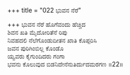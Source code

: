+++
title = "022 ಭುವನ ನೆರೆ"

+++
ಭುವನ ನೆರೆ ಹೊಗೆವಂದು ಹೆಚ್ಚಿದ  
ಶಿವನ ಖತಿ ಮೈದೋರಿತೆನೆ ರಿಪು  
ನಿವಹದಲಿ ನೆಲೆಗೊಂಡುದೀತನ ಖಾತಿ ಕೊಪ್ಪರಿಸಿ  
ಜವನ ಪುರಿಗಿಂಬಿಲ್ಲ ಕೊಂಡೊ  
ಯ್ವವರು ಕೈಗುಂದಿದರು ಗಂಗಾ  
ಭವನು ಕೊಲುವುದ ಬಿಡನಿದೇನೆನುತಿರ್ದುದಮರಗಣ      ॥22॥